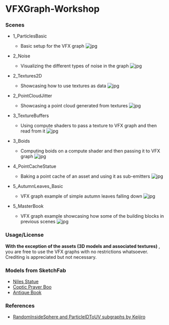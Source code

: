 # VFXGraph-Workshop



### Scenes
- 1_ParticlesBasic
  - Basic setup for the VFX graph
    ![jpg](Media/1.jpg)

- 2_Noise
  - Visualizing the different types of noise in the graph
  ![jpg](Media/2.jpg)
  
- 2_Textures2D
  - Showcasing how to use textures as data
  ![jpg](Media/3.jpg)
  
- 2_PointCloudJitter
  - Showcasing a point cloud generated from textures
  ![jpg](Media/4.jpg)
  
- 3_TextureBuffers
  - Using compute shaders to pass a texture to VFX graph and then read from it
  ![jpg](Media/5.jpg)
  
- 3_Boids
    - Computing boids on a compute shader and then passing it to VFX graph
    ![jpg](Media/6.jpg)
    
- 4_PointCacheStatue
    - Baking a point cache of an asset and using it as sub-emitters
    ![jpg](Media/7.jpg)
    
- 5_AutumnLeaves_Basic
    - VFX graph example of simple autumn leaves falling down
    ![jpg](Media/8.jpg)
    
- 5_MasterBook
    - VFX graph example showcasing how some of the building blocks in previous scenes
    ![jpg](Media/9.jpg)
    

### Usage/License
**With the exception of the assets (3D models and associated textures)** , you are free to use the VFX graphs with no restrictions whatsoever. Crediting is appreciated but not necessary.

### Models from SketchFab
- [Niles Statue](https://sketchfab.com/3d-models/nile-42e02439c61049d681c897441d40aaa1#download)
- [Coptic Prayer Boo](https://sketchfab.com/3d-models/coptic-prayer-book-500ec4621d764f0dadb8edc93b8700ae#download)
- [Antique Book](https://sketchfab.com/3d-models/antique-leather-book-big-f62314240a0140a89e29119829aec000)

### References
- [RandomInsideSphere and ParticleIDToUV subgraphs by Keijiro](https://github.com/keijiro)

